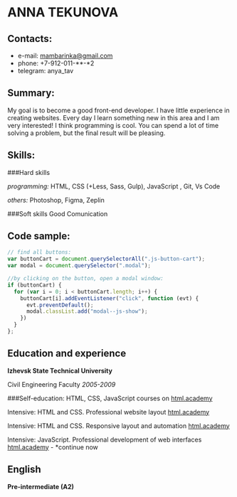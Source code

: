 # ANNA TEKUNOVA

## Contacts:
* e-mail: mambarinka@gmail.com
* phone: +7-912-011-**-*2
* telegram: anya_tav

## Summary:
My goal is to become a good front-end developer. I have little experience in creating websites. Every day I learn something new in this area and I am very interested! I think programming is cool. You can spend a lot of time solving a problem, but the final result will be pleasing.

## Skills:

###Hard skills

*programming:*
HTML, CSS (+Less, Sass, Gulp), JavaScript , Git, Vs Code

*others:*
Photoshop, Figma, Zeplin

###Soft skills
Good Comunication 

## Code sample:
```js
// find all buttons:
var buttonCart = document.querySelectorAll(".js-button-cart");
var modal = document.querySelector(".modal");

//by clicking on the button, open a modal window:
if (buttonCart) {
  for (var i = 0; i < buttonCart.length; i++) {
    buttonCart[i].addEventListener("click", function (evt) {
      evt.preventDefault();
      modal.classList.add("modal--js-show");
    })
  }
};
```

## Education and experience ## 
**Izhevsk State Technical University** 

Civil Engineering Faculty
*2005-2009*  

###Self-education: 
HTML, CSS, JavaScript courses on [html.academy](https://htmlacademy.ru/courses)

Intensive: HTML and CSS. Professional website layout [html.academy](https://htmlacademy.ru/intensive/htmlcss/29)

Intensive: HTML and CSS. Responsive layout and automation [html.academy](https://htmlacademy.ru/intensive/adaptive/21)

Intensive: JavaScript. Professional development of web interfaces [html.academy](https://htmlacademy.ru/intensive/javascript/22) - *continue now

## English ##  
**Pre-intermediate (A2)**  
